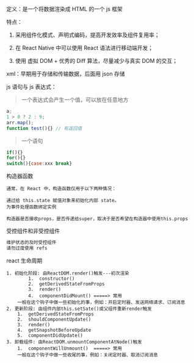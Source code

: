 定义：是一个将数据渲染成 HTML 的一个 js 框架

特点：

1. 采用组件化模式、声明式编码，提高开发效率及组件复用率；

2. 在 React Native 中可以使用 React 语法进行移动端开发；

3. 使用 虚拟 DOM + 优秀的 Diff 算法，尽量减少与真实 DOM 的交互；

xml：早期用于存储和传输数据，后面用 json 存储

js 语句与 js 表达式：

> 一个表达式会产生一个值，可以放在任意地方

```js
a;
1 > 0 ? 2 : 9;
arr.map();
function test(){} // 有返回值
```

> 一个语句

```javascript
if(){}
for(){}
switch(){case:xxx break}
```

构造器函数

```
通常，在 React 中，构造函数仅用于以下两种情况：

通过给 this.state 赋值对象来初始化内部 state。
为事件处理函数绑定实例

构造器是否接收props，是否传递给super，取决于是否希望在构造器中使用this.props
```

受控组件和非受控组件

```javascript
维护状态的及时受控组件
请勿过度使用 refs
```

react 生命周期

```
1. 初始化阶段: 由ReactDOM.render()触发---初次渲染
        1.	constructor()
        2.	getDerivedStateFromProps 
        3.	render()
        4.	componentDidMount() =====> 常用
	一般在这个钩子中做一些初始化的事，例如：开启定时器、发送网络请求、订阅消息
2. 更新阶段: 由组件内部this.setSate()或父组件重新render触发
	1.	getDerivedStateFromProps
	2.	shouldComponentUpdate()
	3.	render()
	4.	getSnapshotBeforeUpdate
	5.	componentDidUpdate()
3. 卸载组件: 由ReactDOM.unmountComponentAtNode()触发
	1.	componentWillUnmount()  =====> 常用
	一般在这个钩子中做一些收尾的事，例如：关闭定时器、取消订阅消息
```